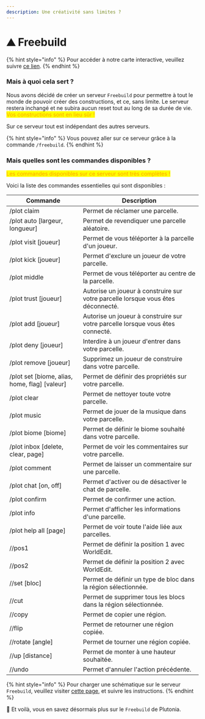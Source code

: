 ```yaml
---
description: Une créativité sans limites ?
---
```


# ⛰️ Freebuild

{% hint style="info" %}
Pour accéder à notre carte interactive, veuillez suivre [ce lien](https://freebuild.plutonia-mc.fr/).
{% endhint %}

### Mais à quoi cela sert ?

Nous avons décidé de créer un serveur `Freebuild` pour permettre à tout le monde de pouvoir créer des constructions, et ce, sans limite. Le serveur restera inchangé et ne subira aucun reset tout au long de sa durée de vie. <mark style="color:orange;">Vos constructions sont en lieu sûr !</mark>

Sur ce serveur tout est indépendant des autres serveurs.

{% hint style="info" %}
Vous pouvez aller sur ce serveur grâce à la commande `/freebuild`.
{% endhint %}



### Mais quelles sont les commandes disponibles ?

<mark style="color:orange;">Les commandes disponibles sur ce serveur sont très complètes !</mark>

Voici la liste des commandes essentielles qui sont disponibles :

| Commande                                        | Description                                                                      |
| ----------------------------------------------- | -------------------------------------------------------------------------------- |
| /plot claim                                     | Permet de réclamer une parcelle.                                                 |
| /plot auto \[largeur, longueur]                 | Permet de revendiquer une parcelle aléatoire.                                    |
| /plot visit \[joueur]                           | Permet de vous téléporter à la parcelle d'un joueur.                             |
| /plot kick \[joueur]                            | Permet d'exclure un joueur de votre parcelle.                                    |
| /plot middle                                    | Permet de vous téléporter au centre de la parcelle.                              |
| /plot trust \[joueur]                           | Autorise un joueur à construire sur votre parcelle lorsque vous êtes déconnecté. |
| /plot add \[joueur]                             | Autorise un joueur à construire sur votre parcelle lorsque vous êtes connecté.   |
| /plot deny \[joueur]                            | Interdire à un joueur d'entrer dans votre parcelle.                              |
| /plot remove \[joueur]                          | Supprimez un joueur de construire dans votre parcelle.                           |
| /plot set \[biome, alias, home, flag] \[valeur] | Permet de définir des propriétés sur votre parcelle.                             |
| /plot clear                                     | Permet de nettoyer toute votre parcelle.                                         |
| /plot music                                     | Permet de jouer de la musique dans votre parcelle.                               |
| /plot biome \[biome]                            | Permet de définir le biome souhaité dans votre parcelle.                         |
| /plot inbox \[delete, clear, page]              | Permet de voir les commentaires sur votre parcelle.                              |
| /plot comment                                   | Permet de laisser un commentaire sur une parcelle.                               |
| /plot chat \[on, off]                           | Permet d'activer ou de désactiver le chat de parcelle.                           |
| /plot confirm                                   | Permet de confirmer une action.                                                  |
| /plot info                                      | Permet d'afficher les informations d'une parcelle.                               |
| /plot help all \[page]                          | Permet de voir toute l'aide liée aux parcelles.                                  |
| //pos1                                          | Permet de définir la position 1 avec WorldEdit.                                  |
| //pos2                                          | Permet de définir la position 2 avec WorldEdit.                                  |
| //set \[bloc]                                   | Permet de définir un type de bloc dans la région sélectionnée.                   |
| //cut                                           | Permet de supprimer tous les blocs dans la région sélectionnée.                  |
| //copy                                          | Permet de copier une région.                                                     |
| //flip                                          | Permet de retourner une région copiée.                                           |
| //rotate \[angle]                               | Permet de tourner une région copiée.                                             |
| //up \[distance]                                | Permet de monter à une hauteur souhaitée.                                        |
| //undo                                          | Permet d'annuler l'action précédente.                                            |

{% hint style="info" %}
Pour charger une schématique sur le serveur `Freebuild`, veuillez visiter [cette page](https://schematics.plutonia-mc.fr/), et suivre les instructions.
{% endhint %}



🎉 Et voilà, vous en savez désormais plus sur le `Freebuild` de Plutonia.
